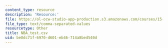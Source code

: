 ```yaml
---
content_type: resource
description: 'Resource:'
file: https://ol-ocw-studio-app-production.s3.amazonaws.com/courses/15-071-the-analytics-edge-spring-2017/be8dc71f6970d601eb46714a8bed540d_NBA_test.csv
file_type: text/comma-separated-values
resourcetype: Other
title: NBA_test.csv
uid: be8dc71f-6970-d601-eb46-714a8bed540d
---
```

